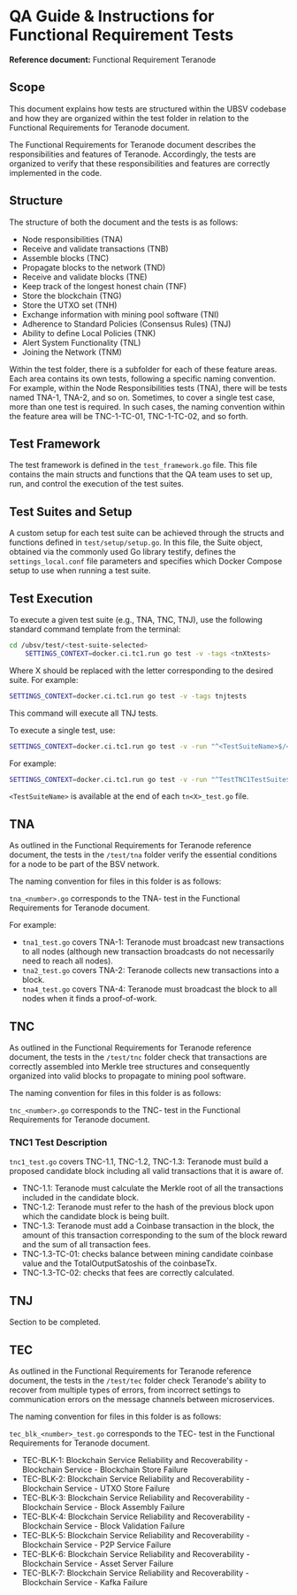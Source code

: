 # QA Guide & Instructions for Functional Requirement Tests

**Reference document:** Functional Requirement Teranode

## Scope

This document explains how tests are structured within the UBSV codebase and how they are organized within the test folder in relation to the Functional Requirements for Teranode document.

The Functional Requirements for Teranode document describes the responsibilities and features of Teranode. Accordingly, the tests are organized to verify that these responsibilities and features are correctly implemented in the code.

## Structure

The structure of both the document and the tests is as follows:

- Node responsibilities (TNA)
- Receive and validate transactions (TNB)
- Assemble blocks (TNC)
- Propagate blocks to the network (TND)
- Receive and validate blocks (TNE)
- Keep track of the longest honest chain (TNF)
- Store the blockchain (TNG)
- Store the UTXO set (TNH)
- Exchange information with mining pool software (TNI)
- Adherence to Standard Policies (Consensus Rules) (TNJ)
- Ability to define Local Policies (TNK)
- Alert System Functionality (TNL)
- Joining the Network (TNM)

Within the test folder, there is a subfolder for each of these feature areas. Each area contains its own tests, following a specific naming convention. For example, within the Node Responsibilities tests (TNA), there will be tests named TNA-1, TNA-2, and so on. Sometimes, to cover a single test case, more than one test is required. In such cases, the naming convention within the feature area will be TNC-1-TC-01, TNC-1-TC-02, and so forth.

## Test Framework

The test framework is defined in the `test_framework.go` file. This file contains the main structs and functions that the QA team uses to set up, run, and control the execution of the test suites.

## Test Suites and Setup

A custom setup for each test suite can be achieved through the structs and functions defined in `test/setup/setup.go`. In this file, the Suite object, obtained via the commonly used Go library testify, defines the `settings_local.conf` file parameters and specifies which Docker Compose setup to use when running a test suite.

## Test Execution

To execute a given test suite (e.g., TNA, TNC, TNJ), use the following standard command template from the terminal:

```bash
cd /ubsv/test/<test-suite-selected>
    SETTINGS_CONTEXT=docker.ci.tc1.run go test -v -tags <tnXtests>
```

Where X should be replaced with the letter corresponding to the desired suite. For example:

```bash
SETTINGS_CONTEXT=docker.ci.tc1.run go test -v -tags tnjtests
```

This command will execute all TNJ tests.

To execute a single test, use:

```bash
SETTINGS_CONTEXT=docker.ci.tc1.run go test -v -run "^<TestSuiteName>$/<TestName>$"
```

For example:

```bash
SETTINGS_CONTEXT=docker.ci.tc1.run go test -v -run "^TestTNC1TestSuite$/TestCoinbaseTXAmount$"
```

`<TestSuiteName>` is available at the end of each `tn<X>_test.go` file.

## TNA

As outlined in the Functional Requirements for Teranode reference document, the tests in the `/test/tna` folder verify the essential conditions for a node to be part of the BSV network.

The naming convention for files in this folder is as follows:

`tna_<number>.go` corresponds to the TNA-<number> test in the Functional Requirements for Teranode document.

For example:

- `tna1_test.go` covers TNA-1: Teranode must broadcast new transactions to all nodes (although new transaction broadcasts do not necessarily need to reach all nodes).
- `tna2_test.go` covers TNA-2: Teranode collects new transactions into a block.
- `tna4_test.go` covers TNA-4: Teranode must broadcast the block to all nodes when it finds a proof-of-work.

## TNC

As outlined in the Functional Requirements for Teranode reference document, the tests in the `/test/tnc` folder check that transactions are correctly assembled into Merkle tree structures and consequently organized into valid blocks to propagate to mining pool software.

The naming convention for files in this folder is as follows:

`tnc_<number>.go` corresponds to the TNC-<number> test in the Functional Requirements for Teranode document.

### TNC1 Test Description

`tnc1_test.go` covers TNC-1.1, TNC-1.2, TNC-1.3: Teranode must build a proposed candidate block including all valid transactions that it is aware of.

- TNC-1.1: Teranode must calculate the Merkle root of all the transactions included in the candidate block.
- TNC-1.2: Teranode must refer to the hash of the previous block upon which the candidate block is being built.
- TNC-1.3: Teranode must add a Coinbase transaction in the block, the amount of this transaction corresponding to the sum of the block reward and the sum of all transaction fees.
- TNC-1.3-TC-01: checks balance between mining candidate coinbase value and the TotalOutputSatoshis of the coinbaseTx.
- TNC-1.3-TC-02: checks that fees are correctly calculated.

## TNJ

Section to be completed.

## TEC

As outlined in the Functional Requirements for Teranode reference document, the tests in the `/test/tec` folder check  Teranode's ability to recover from multiple types of errors, from incorrect settings to communication errors on the message channels between microservices. 

The naming convention for files in this folder is as follows:

`tec_blk_<number>_test.go` corresponds to the TEC-<number> test in the Functional Requirements for Teranode document.

- TEC-BLK-1: Blockchain Service Reliability and Recoverability - Blockchain Service - Blockchain Store Failure
- TEC-BLK-2: Blockchain Service Reliability and Recoverability - Blockchain Service - UTXO Store Failure
- TEC-BLK-3: Blockchain Service Reliability and Recoverability - Blockchain Service - Block Assembly Failure
- TEC-BLK-4: Blockchain Service Reliability and Recoverability - Blockchain Service - Block Validation Failure
- TEC-BLK-5: Blockchain Service Reliability and Recoverability - Blockchain Service - P2P Service Failure
- TEC-BLK-6: Blockchain Service Reliability and Recoverability - Blockchain Service - Asset Server Failure
- TEC-BLK-7: Blockchain Service Reliability and Recoverability - Blockchain Service - Kafka Failure
